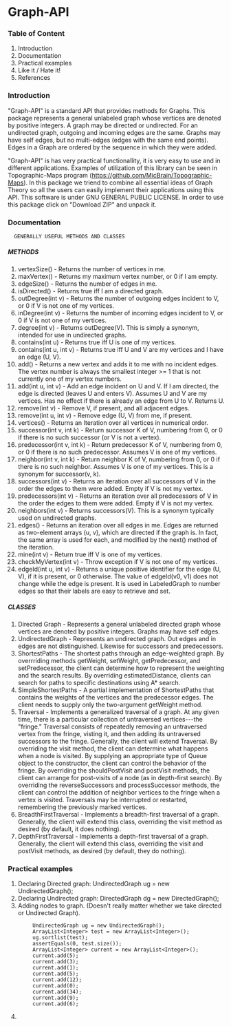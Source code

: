 Graph-API
=========

### Table of Content

1. Introduction
2. Documentation
3. Practical examples
4. Like it / Hate it!
4. References

### Introduction
      
   "Graph-API" is a standard API that provides methods for Graphs.  This package represents a general unlabeled graph whose vertices are denoted by positive integers.  A graph may be directed or undirected.  For an undirected graph, outgoing and incoming edges are the same. Graphs may have self edges, but no multi-edges (edges with the same end points). Edges in a Graph are ordered by the sequence in which they were added.
   
   "Graph-API" is has very practical functionallity, it is very easy to use and in different applications. Examples of utilization of this library can be seen in Topographic-Maps program (https://github.com/MicBrain/Topographic-Maps). In this package we triend to combine all essential ideas of Graph Theory so all the users can easily implement their applications using this API. This software is under GNU GENERAL PUBLIC LICENSE. In order to use this package click on "Download ZIP" and unpack it.

### Documentation

      GENERALLY USEFUL METHODS AND CLASSES

##### METHODS
   
   1. vertexSize() - Returns the number of vertices in me.
   2. maxVertex()  - Returns my maximum vertex number, or 0 if I am empty.
   3. edgeSize()   - Returns the number of edges in me.
   4. isDirected() - Returns true iff I am a directed graph.
   5. outDegree(int v) - Returns the number of outgoing edges incident to V, or 0 if V is not one of my vertices.
   6. inDegree(int v) - Returns the number of incoming edges incident to V, or 0 if V is not one of my vertices.
   7. degree(int v) - Returns outDegree(V). This is simply a synonym, intended for use in undirected graphs.
   8. contains(int u) - Returns true iff U is one of my vertices.
   9. contains(int u, int v) - Returns true iff U and V are my vertices and I have an edge (U, V).
   10. add() - Returns a new vertex and adds it to me with no incident edges. The vertex number is always the smallest                     integer >= 1 that is not currently one of my vertex numbers. 
   11. add(int u, int v) - Add an edge incident on U and V. If I am directed, the edge is directed (leaves U and enters V).                Assumes U and V are my vertices.  Has no effect if there is already an edge from U to V.  Returns U.
   12. remove(int v) - Remove V, if present, and all adjacent edges.
   13. remove(int u, int v) - Remove edge (U, V) from me, if present.
   14. vertices() - Returns an Iteration over all vertices in numerical order.
   15. successor(int v, int k) - Return successor K of V, numbering from 0, or 0 if there is no such successor (or V is not                a vertex).
   16. predecessor(int v, int k) - Return predecessor K of V, numbering from 0, or 0 if there is no such predecessor.                      Assumes V is one of my vertices.
   17. neighbor(int v, int k) - Return neighbor K of V, numbering from 0, or 0 if there is no such neighbor.  Assumes V is                 one of my vertices. This is a synonym for successor(v, k).
   18. successors(int v) - Returns an iteration over all successors of V in the order the edges to them were added.  Empty                 if V is not my vertex.
   19. predecessors(int v) - Returns an iteration over all predecessors of V in the order the edges to them were added.                    Empty if V is not my vertex.
   20. neighbors(int v) - Returns successors(V).  This is a synonym typically used on undirected graphs.
   21. edges() - Returns an iteration over all edges in me.  Edges are returned as two-element arrays (u, v), which are                    directed if the graph is.  In fact, the same array is used for each, and modified by the next() method of the iteration.
   22. mine(int v) - Return true iff V is one of my vertices.
   23. checkMyVertex(int v) - Throw exception if V is not one of my vertices.
   24. edgeId(int u, int v) - Returns a unique positive identifier for the edge (U, V), if it is present, or 0 otherwise.                  The value of edgeId(v0, v1) does not change while the edge is present.  It is used in LabeledGraph to number                edges so that their labels are easy to retrieve and set. 
         
##### CLASSES

   1. Directed Graph - Represents a general unlabeled directed graph whose vertices are denoted by positive integers. Graphs                       may have self edges.
   2. UndirectedGraph - Represents an undirected graph.  Out edges and in edges are not distinguished.  Likewise for                              successors and predecessors.
   3. ShortestPaths - The shortest paths through an edge-weighted graph. By overrriding methods getWeight, setWeight,                             getPredecessor, and setPredecessor, the client can determine how to represent the weighting and the                         search results.  By overriding estimatedDistance, clients can search for paths to specific                                  destinations using A* search.
   4. SimpleShortestPaths - A partial implementation of ShortestPaths that contains the weights of the vertices and the                           predecessor edges. The client needs to supply only the two-argument getWeight method.
   5. Traversal - Implements a generalized traversal of a graph.  At any given time, there is a particular collection of                          untraversed vertices---the "fringe." Traversal consists of repeatedly removing an untraversed vertex                        from the fringe, visting it, and then adding its untraversed successors to the fringe.
                      Generally, the client will extend Traversal.  By overriding the visit method, the client can determine                       what happens when a node is visited. By supplying an appropriate type of Queue object to the                                constructor, the client can control the behavior of the fringe. By overriding the shouldPostVisit and                       postVisit methods, the client can arrange for post-visits of a node (as in depth-first search).  By                         overriding the reverseSuccessors and processSuccessor methods, the client can control the addition of                       neighbor vertices to the fringe when a vertex is visited. Traversals may be interrupted or restarted,                       remembering the previously marked vertices.
   6. BreadthFirstTraversal -  Implements a breadth-first traversal of a graph.  Generally, the client will extend this                           class, overriding the visit method as desired (by default, it does nothing).
   7. DepthFirstTraversal - Implements a depth-first traversal of a graph.  Generally, the client will extend this class,                         overriding the visit and postVisit methods, as desired (by default, they do nothing).

### Practical examples

1. Declaring Directed graph: UndirectedGraph ug = new UndirectedGraph();
2. Declaring Undirected graph:  DirectedGraph dg = new DirectedGraph();
3. Adding nodes to graph. (Doesn't really matter whether we take directed or Undirected Graph).
```
        UndirectedGraph ug = new UndirectedGraph();
        ArrayList<Integer> test = new ArrayList<Integer>();
        ug.sortlist(test);
        assertEquals(0, test.size());
        ArrayList<Integer> current = new ArrayList<Integer>();
        current.add(5);
        current.add(3);
        current.add(1);
        current.add(5);
        current.add(12);
        current.add(0);
        current.add(34);
        current.add(9);
        current.add(6);
```
4. 






